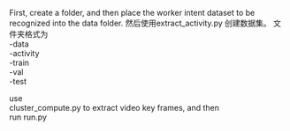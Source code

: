 First, create a <data> folder, and then place the worker intent dataset to be recognized into the data folder.
然后使用extract_activity.py 创建数据集。
文件夹格式为  
-data  
  -activity  
   -train  
   -val  
   -test  

use  
cluster_compute.py 
to extract video key frames, and then  
run run.py
